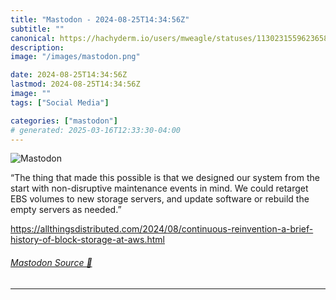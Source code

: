 ```yaml
---
title: "Mastodon - 2024-08-25T14:34:56Z"
subtitle: ""
canonical: https://hachyderm.io/users/mweagle/statuses/113023155962365838
description:
image: "/images/mastodon.png"

date: 2024-08-25T14:34:56Z
lastmod: 2024-08-25T14:34:56Z
image: ""
tags: ["Social Media"]

categories: ["mastodon"]
# generated: 2025-03-16T12:33:30-04:00
---
```

![Mastodon](/images/mastodon.png)

<p>“The thing that made this possible is that we designed our system from the start with non-disruptive maintenance events in mind. We could retarget EBS volumes to new storage servers, and update software or rebuild the empty servers as needed.”</p><p><a href="https://allthingsdistributed.com/2024/08/continuous-reinvention-a-brief-history-of-block-storage-at-aws.html" target="_blank" rel="nofollow noopener noreferrer" translate="no"><span class="invisible">https://</span><span class="ellipsis">allthingsdistributed.com/2024/</span><span class="invisible">08/continuous-reinvention-a-brief-history-of-block-storage-at-aws.html</span></a></p>


###### [Mastodon Source 🐘](https://hachyderm.io/@mweagle/113023155962365838)

___
